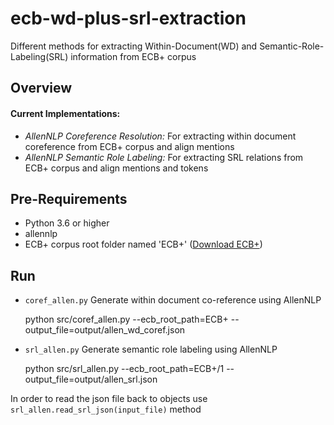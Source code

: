 # ecb-wd-plus-srl-extraction
Different methods for extracting Within-Document(WD) and Semantic-Role-Labeling(SRL) information from ECB+ corpus

Overview
--

#### Current Implementations:

- *AllenNLP Coreference Resolution:* For extracting within document coreference from ECB+ corpus and align mentions
- *AllenNLP Semantic Role Labeling:* For extracting SRL relations from ECB+ corpus and align mentions and tokens

Pre-Requirements
--
- Python 3.6 or higher
- allennlp
- ECB+ corpus root folder named 'ECB+' (<a href="http://www.newsreader-project.eu/results/data/the-ecb-corpus/">Download ECB+</a>)


Run
--
- ``coref_allen.py``  Generate within document co-reference using AllenNLP


    python src/coref_allen.py --ecb_root_path=ECB+ --output_file=output/allen_wd_coref.json

- ``srl_allen.py`` Generate semantic role labeling using AllenNLP


    python src/srl_allen.py --ecb_root_path=ECB+/1 --output_file=output/allen_srl.json

In order to read the json file back to objects use ``srl_allen.read_srl_json(input_file)`` method
